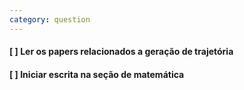 ```yaml
---
category: question
---
```


#### [ ] Ler os papers relacionados a geração de trajetória

#### [ ] Iniciar escrita na seção de matemática
